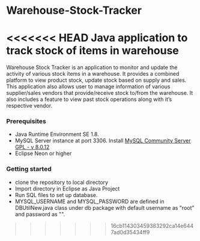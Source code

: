 # Warehouse-Stock-Tracker
<<<<<<< HEAD
Java application to track stock of items in warehouse
=======
Warehouse Stock Tracker is an application to monitor and update the activity of various stock items in a warehouse. 
It provides a combined platform to view product stock, update stock based on supply and sales. 
This application also allows user to manage information of various supplier/sales vendors that provide/receive stock to/from the warehouse.
It also includes a feature to view past stock operations along with it’s respective vendor.

### Prerequisites

-	Java Runtime Environment SE 1.8.
-	MySQL Server instance at port 3306. Install  [MySQL Community Server GPL - v 8.0.12](https://dev.mysql.com/downloads/installer/)
- Eclipse Neon or higher

### Getting started

- clone the repository to local directory
- Import directory in Eclipse as Java Project
- Run SQL files to set up database.
- MYSQL_USERNAME and MYSQL_PASSWORD are defined in DBUtilNew.java class under db package with default username as "root" and password as "".






>>>>>>> 16cb114303459383292ca14e6447ad0d35434ff9
